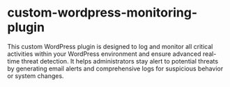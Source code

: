 # custom-wordpress-monitoring-plugin
This custom WordPress plugin is designed to log and monitor all critical activities within your WordPress environment and ensure advanced real-time threat detection. It helps administrators stay alert to potential threats by generating email alerts and comprehensive logs for suspicious behavior or system changes.
